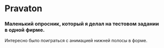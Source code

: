 # Pravaton
### Маленький опросник, который я делал на тестовом задании в одной фирме. 

Интересно было поиграться с анимацией нижней полосы в форме.
